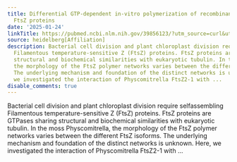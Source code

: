 ```yaml
---
title: Differential GTP-dependent in-vitro polymerization of recombinant Physcomitrella
  FtsZ proteins
date: '2025-01-24'
linkTitle: https://pubmed.ncbi.nlm.nih.gov/39856123/?utm_source=curl&utm_medium=rss&utm_campaign=pubmed-2&utm_content=1FakS-2QOkCT8HsMOQP1bCRQ4YzyumYOmxmF0moLsQ3dFB1E9V&fc=20220326224207&ff=20250125170422&v=2.18.0.post9+e462414
source: heidelberg[Affiliation]
description: Bacterial cell division and plant chloroplast division require selfassembling
  Filamentous temperature-sensitive Z (FtsZ) proteins. FtsZ proteins are GTPases sharing
  structural and biochemical similarities with eukaryotic tubulin. In the moss Physcomitrella,
  the morphology of the FtsZ polymer networks varies between the different FtsZ isoforms.
  The underlying mechanism and foundation of the distinct networks is unknown. Here,
  we investigated the interaction of Physcomitrella FtsZ2-1 with ...
disable_comments: true
---
```

Bacterial cell division and plant chloroplast division require selfassembling Filamentous temperature-sensitive Z (FtsZ) proteins. FtsZ proteins are GTPases sharing structural and biochemical similarities with eukaryotic tubulin. In the moss Physcomitrella, the morphology of the FtsZ polymer networks varies between the different FtsZ isoforms. The underlying mechanism and foundation of the distinct networks is unknown. Here, we investigated the interaction of Physcomitrella FtsZ2-1 with ...